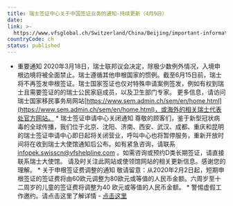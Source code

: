 ```yaml
---
title: 瑞士签证中心关于中国签证业务的通知-持续更新（4月9日）
date: 
link: >-
  https://www.vfsglobal.ch/Switzerland/China/Beijing/important-information.html
countryCode: ch
status: published
---
```

* 重要通知 2020年3月18日，瑞士联邦议会决定，除极少数例外情况，入境申根边境将被全面禁止。瑞士遵循其他申根国家的惯例。截至6月15日前，瑞士将不再签发申根签证。瑞士国家签证也仅对特殊申请案例签发，例如有权到瑞士且需要签证的的瑞士公民家庭成员，以及卫生部门专家。 更多信息，请访问瑞士国家移民事务局网站[https://www.sem.admin.ch/sem/en/home.html](https://www.sem.admin.ch/sem/en/home.html)，或海外的相关瑞士代表处官方网站。 * 瑞士签证申请中心关闭通知 尊敬的顾客们，鉴于新型冠状病毒的全球传播，我们位于北京、沈阳、济南、西安、武汉、成都、重庆和昆明的瑞士签证申请中心即日起将关闭营业，呼叫中心也将暂停服务，重新开放时间将在收到瑞士大使馆通知后公布。如有紧急咨询，请联系[infopek.swisscn@vfshelpline.com](mailto:infopek.swisscn@vfshelpline.com) 。如需咨询或预约D类长期签证，请直接联系瑞士大使馆。 请及时关注此网站或使领馆网站的相关更新信息。感谢您的理解。 * 关于申根签证费调整的通知 敬请留意：从2020年2月2日起，短期申根签证的签证费将由60欧元调整为80欧元或等值的人民币金额。六周岁至十二周岁的儿童的签证费将调整为40 欧元或等值的人民币金额。 * 警惕虚假工作邀约。请点击这里了解详情 - [点击这里](Terms-and-conditions.html#a5) 
